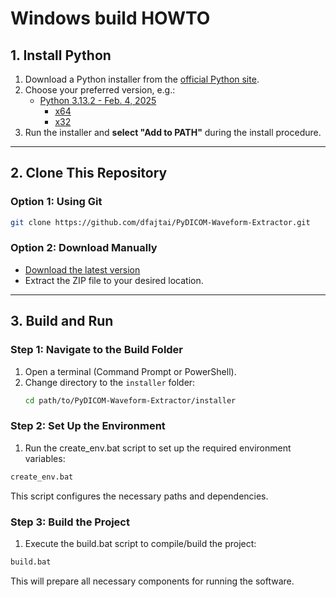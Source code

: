 # Windows build HOWTO

## 1. Install Python  

1. Download a Python installer from the [official Python site](https://www.python.org/downloads/windows/).  
2. Choose your preferred version, e.g.:  
   - [Python 3.13.2 - Feb. 4, 2025](https://www.python.org/downloads/release/python-3132/)  
     - [x64](https://www.python.org/ftp/python/3.13.2/python-3.13.2-amd64.exe)  
     - [x32](https://www.python.org/ftp/python/3.13.2/python-3.13.2.exe)  
3. Run the installer and **select "Add to PATH"** during the install procedure.

---

## 2. Clone This Repository  

### Option 1: Using Git  
```sh
git clone https://github.com/dfajtai/PyDICOM-Waveform-Extractor.git
```

### Option 2: Download Manually
- [Download the latest version](https://github.com/dfajtai/PyDICOM-Waveform-Extractor/archive/refs/heads/main.zip)
- Extract the ZIP file to your desired location.

---

## 3. Build and Run  

### Step 1: Navigate to the Build Folder  
1. Open a terminal (Command Prompt or PowerShell).  
2. Change directory to the `installer` folder:  
   ```sh
   cd path/to/PyDICOM-Waveform-Extractor/installer
   ```

### Step 2: Set Up the Environment
1. Run the create_env.bat script to set up the required environment variables:
  ```sh
  create_env.bat
  ```

This script configures the necessary paths and dependencies.

### Step 3: Build the Project
1. Execute the build.bat script to compile/build the project:
  ```sh
  build.bat
  ```

This will prepare all necessary components for running the software.
